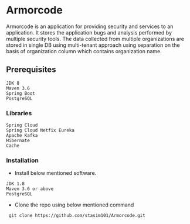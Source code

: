 # Armorcode
Armorcode is an application for providing security and services to an application. It stores the application bugs and analysis performed by multiple security tools.
The data collected from multiple organizations are stored in single DB using multi-tenant approach using separation on the basis of organization column which contains organization name.

## Prerequisites

```
JDK 8
Maven 3.6
Spring Boot
PostgreSQL
```
### Libraries

```
Spring Cloud
Spring Cloud Netfix Eureka
Apache Kafka
Hibernate
Cache
```

### Installation

 - Install below mentioned software.
```
JDK 1.8
Maven 3.6 or above
PostgreSQL
```


 - Clone the repo using below mentioned command
```
 git clone https://github.com/stasim101/Armorcode.git
```
